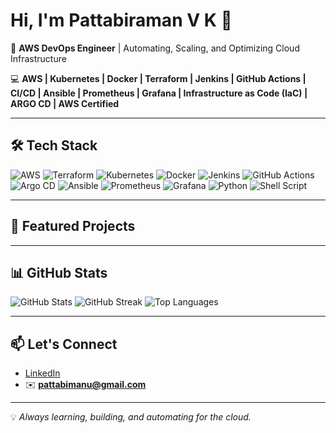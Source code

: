 # Hi, I'm Pattabiraman V K 👋  
🚀 **AWS DevOps Engineer** | Automating, Scaling, and Optimizing Cloud Infrastructure  

💻 **AWS | Kubernetes | Docker | Terraform | Jenkins | GitHub Actions | CI/CD | Ansible | Prometheus | Grafana | Infrastructure as Code (IaC) | ARGO CD | AWS Certified**  

---

## 🛠 Tech Stack
![AWS](https://img.shields.io/badge/AWS-232F3E?style=flat&logo=amazonaws&logoColor=white)
![Terraform](https://img.shields.io/badge/Terraform-844FBA?style=flat&logo=terraform&logoColor=white)
![Kubernetes](https://img.shields.io/badge/Kubernetes-326CE5?style=flat&logo=kubernetes&logoColor=white)
![Docker](https://img.shields.io/badge/Docker-2496ED?style=flat&logo=docker&logoColor=white)
![Jenkins](https://img.shields.io/badge/Jenkins-D24939?style=flat&logo=jenkins&logoColor=white)
![GitHub Actions](https://img.shields.io/badge/GitHub_Actions-2088FF?style=flat&logo=githubactions&logoColor=white)
![Argo CD](https://img.shields.io/badge/Argo%20CD-EB6F07?style=flat&logo=argo&logoColor=white)
![Ansible](https://img.shields.io/badge/Ansible-EE0000?style=flat&logo=ansible&logoColor=white)
![Prometheus](https://img.shields.io/badge/Prometheus-E6522C?style=flat&logo=prometheus&logoColor=white)
![Grafana](https://img.shields.io/badge/Grafana-F46800?style=flat&logo=grafana&logoColor=white)
![Python](https://img.shields.io/badge/Python-3776AB?style=flat&logo=python&logoColor=white)
![Shell Script](https://img.shields.io/badge/Shell_Script-121011?style=flat&logo=gnu-bash&logoColor=white)

---

## 📌 Featured Projects



---

## 📊 GitHub Stats
![GitHub Stats](https://github-readme-stats.vercel.app/api?username=pattabi95&show_icons=true&theme=radical)
![GitHub Streak](https://github-readme-streak-stats.herokuapp.com/?user=pattabi95&theme=radical)
![Top Languages](https://github-readme-stats.vercel.app/api/top-langs/?username=pattabi95&layout=compact&theme=radical)

---

## 📫 Let's Connect
- [LinkedIn](https://www.linkedin.com/in/pattabiraman-v-k-805b47b8/)  
- ✉️ **pattabimanu@gmail.com**

---
💡 _Always learning, building, and automating for the cloud._

